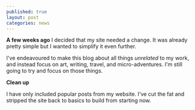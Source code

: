 ```yaml
---
published: true
layout: post
categories: news
---
```


**A few weeks ago** I decided that my site needed a change. It was already pretty simple but I wanted to simplify it even further.

I've endeavoured to make this blog about all things _unrelated_ to my work, and instead focus on art, writing, travel, and micro-adventures. I'm still going to try and focus on those things.

**Clean up**

I have only included popular posts from my website. I've cut the fat and stripped the site back to basics to build from starting now.
